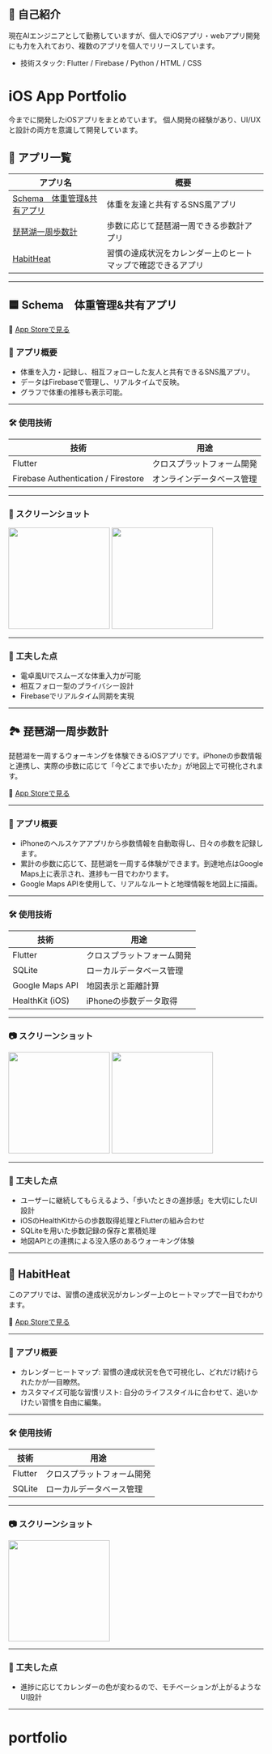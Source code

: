 ## 👤 自己紹介

現在AIエンジニアとして勤務していますが、個人でiOSアプリ・webアプリ開発にも力を入れており、複数のアプリを個人でリリースしています。

- 技術スタック: Flutter / Firebase / Python / HTML / CSS


# iOS App Portfolio

今までに開発したiOSアプリをまとめています。
個人開発の経験があり、UI/UXと設計の両方を意識して開発しています。


## 📱 アプリ一覧

| アプリ名 | 概要 |
|---------|------|
| [Schema　体重管理&共有アプリ](#weightshare) | 体重を友達と共有するSNS風アプリ |
| [琵琶湖一周歩数計](#biwako) | 歩数に応じて琵琶湖一周できる歩数計アプリ |
| [HabitHeat](#habitheat) | 習慣の達成状況をカレンダー上のヒートマップで確認できるアプリ |

---


## 🟦 Schema　体重管理&共有アプリ

📱 [App Storeで見る](https://apps.apple.com/us/app/schema-%E4%BD%93%E9%87%8D%E7%AE%A1%E7%90%86-%E4%BD%93%E9%87%8D%E5%85%B1%E6%9C%89%E3%82%A2%E3%83%97%E3%83%AA/id6743387564)

### 📱 アプリ概要
- 体重を入力・記録し、相互フォローした友人と共有できるSNS風アプリ。
- データはFirebaseで管理し、リアルタイムで反映。
- グラフで体重の推移も表示可能。

---

### 🛠 使用技術

| 技術 | 用途 |
|------|------|
| Flutter | クロスプラットフォーム開発 |
| Firebase Authentication / Firestore | オンラインデータベース管理 |

---

### 🎥 スクリーンショット
<p float="left">
  <img src="images/460x0w.jpg" width="200" />
  <img src="images/460x1w.jpg" width="200" />
</p>

---

### 🌟 工夫した点
- 電卓風UIでスムーズな体重入力が可能
- 相互フォロー型のプライバシー設計
- Firebaseでリアルタイム同期を実現

---


## 🏞 琵琶湖一周歩数計

琵琶湖を一周するウォーキングを体験できるiOSアプリです。iPhoneの歩数情報と連携し、実際の歩数に応じて「今どこまで歩いたか」が地図上で可視化されます。

📱 [App Storeで見る](https://apps.apple.com/us/app/%E7%90%B5%E7%90%B6%E6%B9%96%E4%B8%80%E5%91%A8%E6%AD%A9%E6%95%B0%E8%A8%88/id6502871943)

---

### 📱 アプリ概要
 
- iPhoneのヘルスケアアプリから歩数情報を自動取得し、日々の歩数を記録します。
- 累計の歩数に応じて、琵琶湖を一周する体験ができます。到達地点はGoogle Maps上に表示され、進捗も一目でわかります。
- Google Maps APIを使用して、リアルなルートと地理情報を地図上に描画。

---

### 🛠 使用技術

| 技術 | 用途 |
|------|------|
| Flutter | クロスプラットフォーム開発 |
| SQLite | ローカルデータベース管理 |
| Google Maps API | 地図表示と距離計算 |
| HealthKit (iOS) | iPhoneの歩数データ取得 |

---

### 📷 スクリーンショット

<p float="left">
  <img src="images/biwa.jpg" width="200" />
  <img src="images/biwa2.jpg" width="200" />
</p>

---

### 🌟 工夫した点

- ユーザーに継続してもらえるよう、「歩いたときの進捗感」を大切にしたUI設計
- iOSのHealthKitからの歩数取得処理とFlutterの組み合わせ
- SQLiteを用いた歩数記録の保存と累積処理
- 地図APIとの連携による没入感のあるウォーキング体験

---


## 📅 HabitHeat

このアプリでは、習慣の達成状況がカレンダー上のヒートマップで一目でわかります。

📱 [App Storeで見る](https://apps.apple.com/us/app/habitheat/id6633414397)

---

### 📱 アプリ概要
 
- カレンダーヒートマップ: 習慣の達成状況を色で可視化し、どれだけ続けられたかが一目瞭然。
- カスタマイズ可能な習慣リスト: 自分のライフスタイルに合わせて、追いかけたい習慣を自由に編集。

---

### 🛠 使用技術

| 技術 | 用途 |
|------|------|
| Flutter | クロスプラットフォーム開発 |
| SQLite | ローカルデータベース管理 |

---

### 📷 スクリーンショット

<p float="left">
  <img src="images/Slice 4.jpg" width="200" />
</p>

---

### 🌟 工夫した点

- 進捗に応じてカレンダーの色が変わるので、モチベーションが上がるようなUI設計

---



# portfolio
